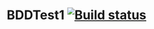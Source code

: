 # BDDTest1 [![Build status](https://ci.appveyor.com/api/projects/status/sgwdajy6g011ss6e?svg=true)](https://ci.appveyor.com/project/Smytstone/bddtest1)
